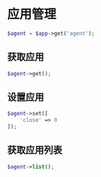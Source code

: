 # 应用管理

```php
$agent = $app->get('agent');
```

## 获取应用

```php
$agent->get();
```

## 设置应用

```php
$agent->set([
    'close' => 0
]);
```

## 获取应用列表

```php
$agent->list();
```
